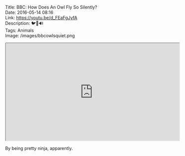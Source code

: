 Title: BBC: How Does An Owl Fly So Silently?  
Date: 2016-05-14 08:16  
Link: https://youtu.be/d_FEaFgJyfA  
Description: 🐦🚫🔊  
Tags: Animals  
Image: /images/bbcowlsquiet.png  

<iframe style="border-radius: 0.2em" width="560" height="315" src="https://www.youtube-nocookie.com/embed/d_FEaFgJyfA?rel=0&amp;showinfo=0" allowfullscreen></iframe>

By being pretty ninja, apparently.
